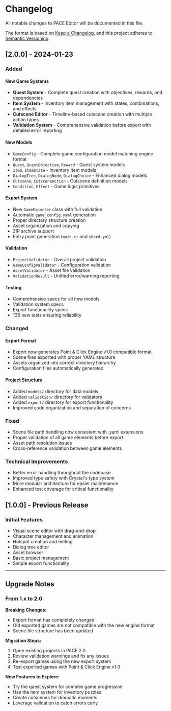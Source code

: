 # Changelog

All notable changes to PACE Editor will be documented in this file.

The format is based on [Keep a Changelog](https://keepachangelog.com/en/1.0.0/),
and this project adheres to [Semantic Versioning](https://semver.org/spec/v2.0.0.html).

## [2.0.0] - 2024-01-23

### Added

#### New Game Systems
- **Quest System** - Complete quest creation with objectives, rewards, and dependencies
- **Item System** - Inventory item management with states, combinations, and effects
- **Cutscene Editor** - Timeline-based cutscene creation with multiple action types
- **Validation System** - Comprehensive validation before export with detailed error reporting

#### New Models
- `GameConfig` - Complete game configuration model matching engine format
- `Quest`, `QuestObjective`, `Reward` - Quest system models
- `Item`, `ItemState` - Inventory item models
- `DialogTree`, `DialogNode`, `DialogChoice` - Enhanced dialog models
- `Cutscene`, `CutsceneAction` - Cutscene definition models
- `Condition`, `Effect` - Game logic primitives

#### Export System
- New `GameExporter` class with full validation
- Automatic `game_config.yaml` generation
- Proper directory structure creation
- Asset organization and copying
- ZIP archive support
- Entry point generation (`main.cr` and `shard.yml`)

#### Validation
- `ProjectValidator` - Overall project validation
- `GameConfigValidator` - Configuration validation
- `AssetValidator` - Asset file validation
- `ValidationResult` - Unified error/warning reporting

#### Testing
- Comprehensive specs for all new models
- Validation system specs
- Export functionality specs
- 136 new tests ensuring reliability

### Changed

#### Export Format
- Export now generates Point & Click Engine v1.0 compatible format
- Scene files exported with proper YAML structure
- Assets organized into correct directory hierarchy
- Configuration files automatically generated

#### Project Structure
- Added `models/` directory for data models
- Added `validation/` directory for validators
- Added `export/` directory for export functionality
- Improved code organization and separation of concerns

### Fixed
- Scene file path handling now consistent with .yaml extensions
- Proper validation of all game elements before export
- Asset path resolution issues
- Cross-reference validation between game elements

### Technical Improvements
- Better error handling throughout the codebase
- Improved type safety with Crystal's type system
- More modular architecture for easier maintenance
- Enhanced test coverage for critical functionality

## [1.0.0] - Previous Release

### Initial Features
- Visual scene editor with drag-and-drop
- Character management and animation
- Hotspot creation and editing
- Dialog tree editor
- Asset browser
- Basic project management
- Simple export functionality

---

## Upgrade Notes

### From 1.x to 2.0

**Breaking Changes:**
- Export format has completely changed
- Old exported games are not compatible with the new engine format
- Scene file structure has been updated

**Migration Steps:**
1. Open existing projects in PACE 2.0
2. Review validation warnings and fix any issues
3. Re-export games using the new export system
4. Test exported games with Point & Click Engine v1.0

**New Features to Explore:**
- Try the quest system for complex game progression
- Use the item system for inventory puzzles
- Create cutscenes for dramatic moments
- Leverage validation to catch errors early